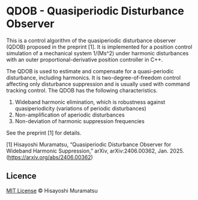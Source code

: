 # QDOB - Quasiperiodic Disturbance Observer

This is a control algorithm of the quasiperiodic disturbance observer (QDOB) proposed in the preprint [1]. It is implemented for a position control simulation of a mechanical system 1/(Ms^2) under harmonic disturbances with an outer proportional-derivative position controller in C++.

The QDOB is used to estimate and compensate for a quasi-periodic disturbance, including harmonics. It is two-degree-of-freedom control affecting only disturbance suppression and is usually used with command tracking control. The QDOB has the following characteristics.

1. Wideband harmonic elimination, which is robustness against quasiperiodicity (variations of periodic disturbances)
3. Non-amplification of aperiodic disturbances
4. Non-deviation of harmonic suppression frequencies

See the preprint [1] for details.

[1] Hisayoshi Muramatsu, “Quasiperiodic Disturbance Observer for Wideband Harmonic Suppression,” arXiv, arXiv:2406.00362, Jan. 2025.
(https://arxiv.org/abs/2406.00362)

## Licence

[MIT License](https://github.com/HisayoshiMuramatsu/PASF/blob/master/LICENSE) © Hisayoshi Muramatsu
